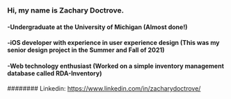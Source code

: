 ### Hi, my name is Zachary Doctrove.
#### -Undergraduate at the University of Michigan                (Almost done!)
#### -iOS developer with experience in user experience design    (This was my senior design project in the Summer and Fall of 2021)
#### -Web technology enthusiast                                  (Worked on a simple inventory management database called RDA-Inventory)

######## Linkedin: https://www.linkedin.com/in/zacharydoctrove/

  
<!--
**zDoctrov/zDoctrov** is a ✨ _special_ ✨ repository because its `README.md` (this file) appears on your GitHub profile.

Here are some ideas to get you started:

- 🔭 I’m currently working on ...
- 🌱 I’m currently learning ...
- 👯 I’m looking to collaborate on ...
- 🤔 I’m looking for help with ...
- 💬 Ask me about ...
- 📫 How to reach me: ...
- 😄 Pronouns: ...
- ⚡ Fun fact: ...
-->
